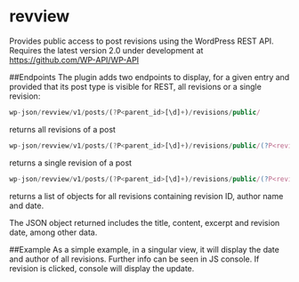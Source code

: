 # revview
Provides public access to post revisions using the WordPress REST API. Requires the latest version 2.0 under development at https://github.com/WP-API/WP-API

##Endpoints
The plugin adds two endpoints to display, for a given entry and provided that its post type is visible for REST, all revisions or a single revision:


```js
wp-json/revview/v1/posts/(?P<parent_id>[\d]+)/revisions/public/
```
returns all revisions of a post


```js
wp-json/revview/v1/posts/(?P<parent_id>[\d]+)/revisions/public/(?P<revision_id>[\d]+)
```
returns a single revision of a post


```js
wp-json/revview/v1/posts/(?P<parent_id>[\d]+)/revisions/public/(?P<revision_id>[\d]+)/ids
```
returns a list of objects for all revisions containing revision ID, author name and date.

The JSON object returned includes the title, content, excerpt and revision date, among other data.

##Example
As a simple example, in a singular view, it will display the date and author of all revisions. Further info can be seen in JS console. If revision is clicked, console will display the update.
